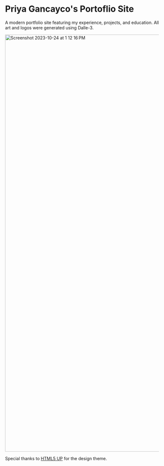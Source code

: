 # Priya Gancayco's Portoflio Site

A modern portfolio site featuring my experience, projects, and education. All art and logos were generated using Dalle-3.

<img width="1366" alt="Screenshot 2023-10-24 at 1 12 16 PM" src="https://github.com/peacebefore/portfolio/assets/42794888/d90c8a88-3970-4299-9da1-5aec30cf3246">

Special thanks to [HTML5 UP](https://html5up.net/) for the design theme.
